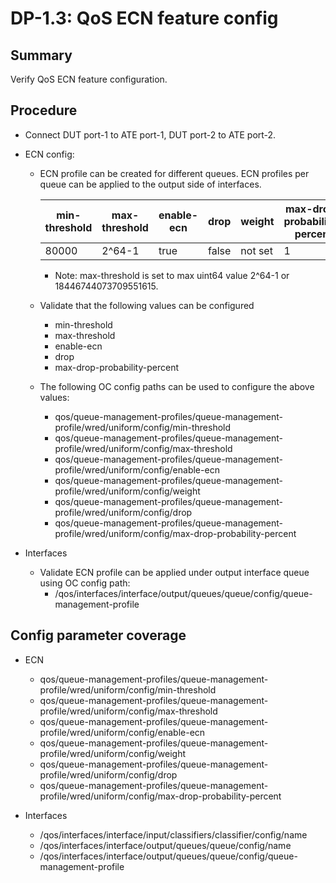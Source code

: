 # DP-1.3: QoS ECN feature config

## Summary

Verify QoS ECN feature configuration.

## Procedure

*   Connect DUT port-1 to ATE port-1, DUT port-2 to ATE port-2.

*   ECN config:
    * ECN profile can be created for different queues. ECN profiles per queue can be applied to the output side of interfaces.

      |min-threshold | max-threshold  | enable-ecn | drop  | weight  | max-drop-probability-percent |
      |--------------|----------------|------------|-------|---------|-----------------------------|
      |   80000      |  2^64-1        | true       | false | not set | 1                           |
     
       * Note: max-threshold is set to max uint64 value 2^64-1 or 18446744073709551615.

    * Validate that the following values can be configured
       * min-threshold
       * max-threshold
       * enable-ecn
       * drop
       * max-drop-probability-percent

    * The following OC config paths can be used to configure the above values:
       * qos/queue-management-profiles/queue-management-profile/wred/uniform/config/min-threshold
       * qos/queue-management-profiles/queue-management-profile/wred/uniform/config/max-threshold
       * qos/queue-management-profiles/queue-management-profile/wred/uniform/config/enable-ecn
       * qos/queue-management-profiles/queue-management-profile/wred/uniform/config/weight
       * qos/queue-management-profiles/queue-management-profile/wred/uniform/config/drop
       * qos/queue-management-profiles/queue-management-profile/wred/uniform/config/max-drop-probability-percent

*   Interfaces
    * Validate ECN profile can be applied under output interface queue using OC config path:
       * /qos/interfaces/interface/output/queues/queue/config/queue-management-profile
       
## Config parameter coverage

*   ECN
     * qos/queue-management-profiles/queue-management-profile/wred/uniform/config/min-threshold
     * qos/queue-management-profiles/queue-management-profile/wred/uniform/config/max-threshold
     * qos/queue-management-profiles/queue-management-profile/wred/uniform/config/enable-ecn
     * qos/queue-management-profiles/queue-management-profile/wred/uniform/config/weight
     * qos/queue-management-profiles/queue-management-profile/wred/uniform/config/drop
     * qos/queue-management-profiles/queue-management-profile/wred/uniform/config/max-drop-probability-percent

*   Interfaces
     * /qos/interfaces/interface/input/classifiers/classifier/config/name
     * /qos/interfaces/interface/output/queues/queue/config/name
     * /qos/interfaces/interface/output/queues/queue/config/queue-management-profile
